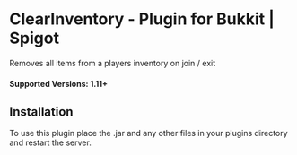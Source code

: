 # ClearInventory - Plugin for Bukkit | Spigot

Removes all items from a players inventory on join / exit

#### Supported Versions: 1.11+

## Installation

To use this plugin place the .jar and any other files in your plugins directory and restart the server.
